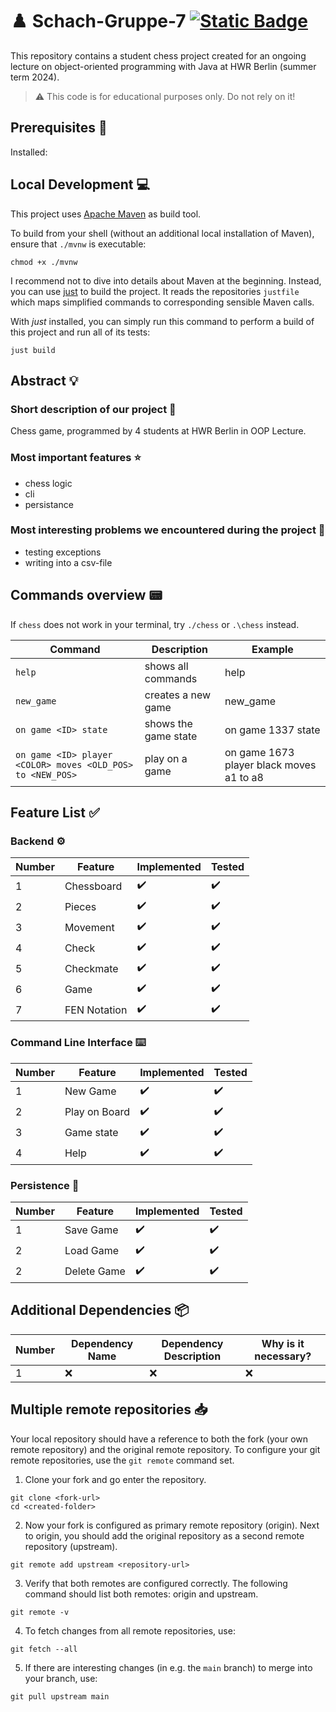 # :chess_pawn: Schach-Gruppe-7 [![Static Badge](https://img.shields.io/badge/Mutation%20Coverage-8A2BE2)](https://canoobi.github.io/Schach-Gruppe-7/main/index.html)

This repository contains a student chess project created for an ongoing lecture on object-oriented programming with Java
at HWR Berlin (summer term 2024).

> :warning: This code is for educational purposes only. Do not rely on it!

## Prerequisites :wrench:

Installed:
## Local Development :computer:

This project uses [Apache Maven][maven] as build tool.

To build from your shell (without an additional local installation of Maven), ensure that `./mvnw`
is executable:

```
chmod +x ./mvnw
```

I recommend not to dive into details about Maven at the beginning.
Instead, you can use [just][just] to build the project.
It reads the repositories `justfile` which maps simplified commands to corresponding sensible Maven
calls.

With _just_ installed, you can simply run this command to perform a build of this project and run
all of its tests:

```
just build
```

## Abstract :bulb:

### Short description of our project :bookmark_tabs:

Chess game, programmed by 4 students at HWR Berlin in OOP Lecture.

### Most important features :star:

- chess logic
- cli
- persistance

### Most interesting problems we encountered during the project :thinking:

- testing exceptions
- writing into a csv-file

## Commands overview :pager:

If `chess` does not work in your terminal, try `./chess` or `.\chess` instead.

| Command                                                    | Description          | Example                                  |
|------------------------------------------------------------|----------------------|------------------------------------------|
| `help`                                                     | shows all commands   | help                                     |
| `new_game`                                                 | creates a new game   | new_game                                 |
| `on game <ID> state`                                       | shows the game state | on game 1337 state                       |
| `on game <ID> player <COLOR> moves <OLD_POS> to <NEW_POS>` | play on a game       | on game 1673 player black moves a1 to a8 |

## Feature List :white_check_mark:

### Backend :gear:

| Number | Feature      | Implemented        | Tested             |
|--------|--------------|--------------------|--------------------|
| 1      | Chessboard   | :heavy_check_mark: | :heavy_check_mark: |
| 2      | Pieces       | :heavy_check_mark: | :heavy_check_mark: |
| 3      | Movement     | :heavy_check_mark: | :heavy_check_mark: |
| 4      | Check        | :heavy_check_mark: | :heavy_check_mark: |
| 5      | Checkmate    | :heavy_check_mark: | :heavy_check_mark: |
| 6      | Game         | :heavy_check_mark: | :heavy_check_mark: |
| 7      | FEN Notation | :heavy_check_mark: | :heavy_check_mark: |

### Command Line Interface :keyboard:

| Number | Feature       | Implemented        | Tested             |
|--------|---------------|--------------------|--------------------|
| 1      | New Game      | :heavy_check_mark: | :heavy_check_mark: |
| 2      | Play on Board | :heavy_check_mark: | :heavy_check_mark: |
| 3      | Game state    | :heavy_check_mark: | :heavy_check_mark: |
| 4      | Help          | :heavy_check_mark: | :heavy_check_mark: |

### Persistence :floppy_disk:

| Number | Feature     | Implemented        | Tested             |
|--------|-------------|--------------------|--------------------|
| 1      | Save Game   | :heavy_check_mark: | :heavy_check_mark: |
| 2      | Load Game   | :heavy_check_mark: | :heavy_check_mark: |
| 2      | Delete Game | :heavy_check_mark: | :heavy_check_mark: |

## Additional Dependencies :package:

| Number | Dependency Name | Dependency Description | Why is it necessary? |
|--------|-----------------|------------------------|----------------------|
| 1      | :x:             | :x:                    | :x:                  |

## Multiple remote repositories :inbox_tray:

Your local repository should have a reference to both the fork (your own remote repository)
and the original remote repository.
To configure your git remote repositories, use the `git remote` command set.

1. Clone your fork and go enter the repository.

```
git clone <fork-url>
cd <created-folder>
```

2. Now your fork is configured as primary remote repository (origin).
   Next to origin, you should add the original repository as a second remote repository (upstream).

```
git remote add upstream <repository-url>
```

3. Verify that both remotes are configured correctly.
   The following command should list both remotes: origin and upstream.

```
git remote -v
```

4. To fetch changes from all remote repositories, use:

```
git fetch --all
```

5. If there are interesting changes (in e.g. the `main` branch) to merge into your branch, use:

```
git pull upstream main
```

[maven]: https://maven.apache.org/

[just]: https://github.com/casey/just
